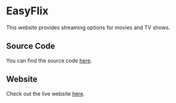 # EasyFlix
This website provides streaming options for movies and TV shows.

## Source Code

You can find the source code [here](https://github.com/anilove31/EasyFlix2).

## Website

Check out the live website [here](https://anilove31.github.io/EasyFlix2/).
